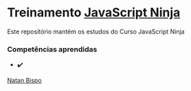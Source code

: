 # Treinamento [JavaScript Ninja](https://www.udemy.com/course/curso-javascript-ninja/)

Este repositório mantém os estudos do Curso JavaScript Ninja

### Competências aprendidas

- :heavy_check_mark:

[Natan Bispo](https://www.linkedin.com/in/natan-bispo-a98771140/)
